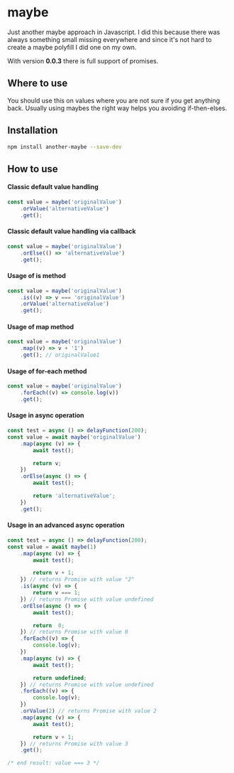 # maybe

Just another maybe approach in Javascript. I did this because there was always something small missing everywhere and since it's not hard to create a maybe polyfill I did one on my own.

With version **0.0.3** there is full support of promises.

## Where to use

You should use this on values where you are not sure if you get anything back. Usually using maybes the right way helps you avoiding if-then-elses.

## Installation
```sh
npm install another-maybe --save-dev
```

## How to use

#### Classic default value handling
```javascript
const value = maybe('originalValue')
    .orValue('alternativeValue')
    .get();
```

#### Classic default value handling via callback
```javascript
const value = maybe('originalValue')
    .orElse(() => 'alternativeValue')
    .get();
```

#### Usage of is method
```javascript
const value = maybe('originalValue')
    .is((v) => v === 'originalValue')
    .orValue('alternativeValue')
    .get();
```

#### Usage of map method
```javascript
const value = maybe('originalValue')
    .map((v) => v + '1')
    .get(); // originalValue1
```

#### Usage of for-each method
```javascript
const value = maybe('originalValue')
    .forEach((v) => console.log(v))
    .get();
```

#### Usage in async operation
```javascript
const test = async () => delayFunction(200);
const value = await maybe('originalValue')
    .map(async (v) => {
        await test();

        return v;
    })
    .orElse(async () => {
        await test();

        return 'alternativeValue';
    })
    .get();
```

#### Usage in an advanced async operation
```javascript
const test = async () => delayFunction(200);
const value = await maybe(1)
    .map(async (v) => {
        await test();

        return v + 1;
    }) // returns Promise with value "2"
    .is(async (v) => {
        return v === 1;
    }) // returns Promise with value undefined
    .orElse(async () => {
        await test();

        return  0;
    }) // returns Promise with value 0
    .forEach((v) => {
        console.log(v);
    })
    .map(async (v) => {
        await test();

        return undefined;
    }) // returns Promise with value undefined
    .forEach((v) => {
        console.log(v);
    })
    .orValue(2) // returns Promise with value 2
    .map(async (v) => {
        await test();

        return v + 1;
    }) // returns Promise with value 3
    .get();

/* end result: value === 3 */
```

